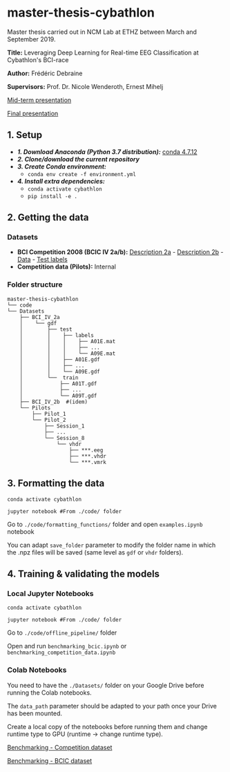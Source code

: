 # master-thesis-cybathlon

Master thesis carried out in NCM Lab at ETHZ between March and September 2019.

**Title:** Leveraging Deep Learning for Real-time EEG Classification at Cybathlon's BCI-race

**Author:** Frédéric Debraine

**Supervisors:** Prof. Dr. Nicole Wenderoth, Ernest Mihelj

[Mid-term presentation](https://docs.google.com/presentation/d/1M7-L-o8VcEkF2XUpg1tlzHjlhS4FAOSxXEdc2CnIoFg/edit?usp=sharing)

[Final presentation](https://docs.google.com/presentation/d/1VI9dcGJZGvR_Vj2vGMXPnahVWyrGI8pWVup2zn4acWY/edit?usp=sharing)


## 1. Setup

- ***1. Download Anaconda (Python 3.7 distribution):*** [conda 4.7.12](https://www.anaconda.com/distribution/)
- ***2. Clone/download the current repository***
- ***3. Create Conda environment:***
	- `conda env create -f environment.yml`
- ***4. Install extra dependencies:***
    - `conda activate cybathlon`
	- `pip install -e .`

## 2. Getting the data

### Datasets
- **BCI Competition 2008 (BCIC IV 2a/b):** [Description 2a](http://www.bbci.de/competition/iv/desc_2a.pdf) - [Description 2b](http://www.bbci.de/competition/iv/desc_2b.pdf) - [Data](http://bbci.de/competition/iv/index.html#download) - [Test labels](http://www.bbci.de/competition/iv/results/index.html#labels)
- **Competition data (Pilots):** Internal

### Folder structure
```
master-thesis-cybathlon
└── code
└── Datasets
    ├── BCI_IV_2a
    │    └── gdf
    │        ├── test
    │        │    ├── labels
    │        │    │    ├── A01E.mat
    │        │    │    ├── ...
    │        │    │    └── A09E.mat
    │        │    ├── A01E.gdf
    │        │    ├── ...
    │        │    └── A09E.gdf
    │        └──  train
    │            ├── A01T.gdf
    │            ├── ...
    │            └── A09T.gdf
    ├── BCI_IV_2b  #(idem)
    └── Pilots
        ├── Pilot_1
        └── Pilot_2
            ├── Session_1
            ├── ...
            └── Session_8
                └── vhdr
                    ├── ***.eeg
                    ├── ***.vhdr
                    └── ***.vmrk
```

## 3. Formatting the data

`conda activate cybathlon`

`jupyter notebook #From ./code/ folder`

Go to `./code/formatting_functions/` folder  and open `examples.ipynb` notebook

You can adapt `save_folder` parameter to modify the folder name in which the .npz files
will be saved (same level as `gdf` or `vhdr` folders).

## 4. Training & validating the models
### Local Jupyter Notebooks

`conda activate cybathlon`

`jupyter notebook #From ./code/ folder`

Go to `./code/offline_pipeline/` folder

Open and run `benchmarking_bcic.ipynb` or `benchmarking_competition_data.ipynb`



### Colab Notebooks

You need to have the `./Datasets/` folder on your Google Drive before running the Colab notebooks.

The `data_path` parameter should be adapted to your path once your Drive has been mounted.

Create a local copy of the notebooks before running them and change runtime type to GPU (runtime -> change runtime type).

[Benchmarking - Competition dataset](https://colab.research.google.com/drive/1QLnWBQ0ZXnaVCvoCr--Ro8In2sOHnuE9)

[Benchmarking - BCIC dataset](https://colab.research.google.com/drive/1cRHG0g0a_X-yfjg7U_QXlCQ4idBmjHNm)
